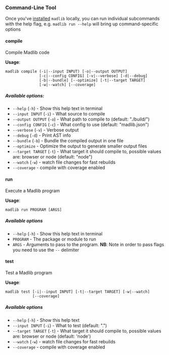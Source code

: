 ### Command-Line Tool

Once you've [installed](/docs/installation) `madlib` locally, you can run individual subcommands with the help flag, e.g. `madlib run --help` will bring up command-specific options

#### compile

Compile Madlib code

**Usage**:
```
madlib compile (-i|--input INPUT) [-o|--output OUTPUT]
               [-c|--config CONFIG] [-v|--verbose] [-d|--debug]
               [-b|--bundle] [--optimize] [-t|--target TARGET]
               [-w|--watch] [--coverage]
```

##### Available options:
 - `--help` (`-h`) - Show this help text in terminal
 - `--input INPUT` (`-i`) - What source to compile
 - `--output OUTPUT` (`-o`) - What path to compile to (default: "./build/")
 - `--config CONFIG` (`-c`) - What config to use (default: "madlib.json")
 - `--verbose` (`-v`) - Verbose output
 - `--debug` (`-d`) - Print AST info
 - `--bundle` (`-b`) - Bundle the compiled output in one file
 - `--optimize` - Optimize the output to generate smaller output files
 - `--target TARGET` (`-t`) - What target it should compile to, possible values are: browser or node (default: "node")
 - `--watch` (`-w`) - watch file changes for fast rebuilds
 - `--coverage` - compile with coverage enabled

#### run

Execute a Madlib program

**Usage**:
```
madlib run PROGRAM [ARGS]
```

##### Available options
 - `--help` (`-h`) - Show this help text in terminal
 - `PROGRAM` - The package or module to run
 - `ARGS` - Arguments to pass to the program. **NB**: Note in order to pass flags you need to use the `--` delimiter

#### test

Test a Madlib program

**Usage**:
```
madlib test [-i|--input INPUT] [-t|--target TARGET] [-w|--watch]
            [--coverage]
```

##### Available options
 - `--help` (`-h`) - Show this help text
 - `--input INPUT` (`-i`) - What to test (default: ".")
 - `--target TARGET` (`-t`) - What target it should compile to, possible values are: browser or node (default: 'node')
 - `--watch` (`-w`) - watch file changes for fast rebuilds
 - `--coverage` - compile with coverage enabled
